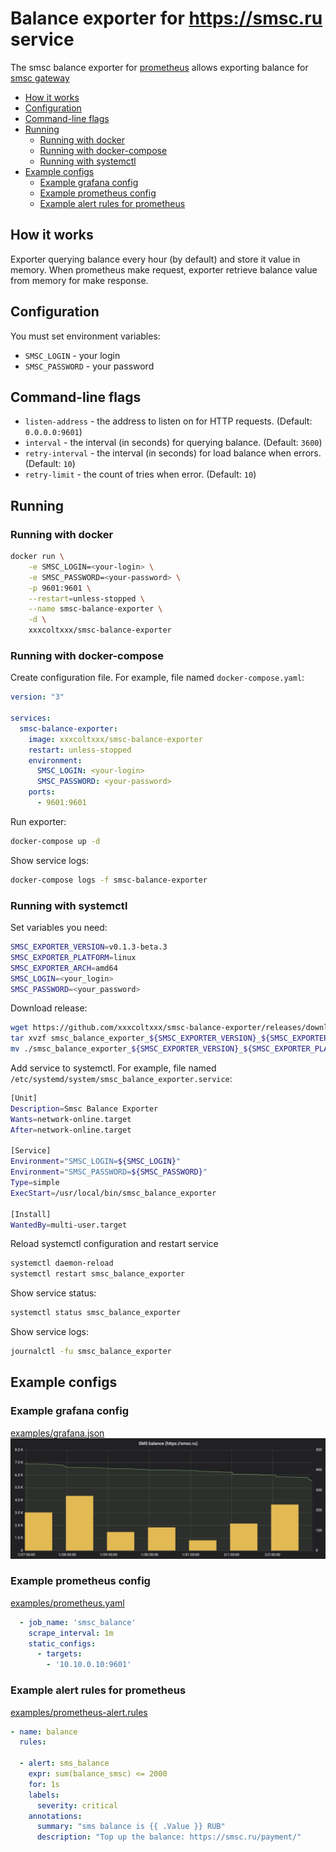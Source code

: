 # Balance exporter for https://smsc.ru service

The smsc balance exporter for [prometheus](https://prometheus.io) allows exporting balance for [smsc gateway](https://smsc.ru)

- [How it works](#how-it-works)
- [Configuration](#configuration)
- [Command-line flags](#command-line-flags)
- [Running](#running)
  * [Running with docker](#running-with-docker)
  * [Running with docker-compose](#running-with-docker-compose)
  * [Running with systemctl](#running-with-systemctl)
- [Example configs](#example-configs)
  * [Example grafana config](#example-grafana-config)
  * [Example prometheus config](#example-prometheus-config)
  * [Example alert rules for prometheus](#example-alert-rules-for-prometheus)

## How it works
Exporter querying balance every hour (by default) and store it value in memory.
When prometheus make request, exporter retrieve balance value from memory for make response.

## Configuration
You must set environment variables:

* `SMSC_LOGIN` - your login
* `SMSC_PASSWORD` - your password

## Command-line flags

* `listen-address` - the address to listen on for HTTP requests. (Default: `0.0.0.0:9601`)
* `interval` - the interval (in seconds) for querying balance. (Default: `3600`)
* `retry-interval` - the interval (in seconds) for load balance when errors. (Default: `10`)
* `retry-limit` - the count of tries when error. (Default: `10`)

## Running
### Running with docker

```sh
docker run \
    -e SMSC_LOGIN=<your-login> \
    -e SMSC_PASSWORD=<your-password> \
    -p 9601:9601 \
    --restart=unless-stopped \
    --name smsc-balance-exporter \
    -d \
    xxxcoltxxx/smsc-balance-exporter
```

### Running with docker-compose

Create configuration file. For example, file named `docker-compose.yaml`:

```yaml
version: "3"

services:
  smsc-balance-exporter:
    image: xxxcoltxxx/smsc-balance-exporter
    restart: unless-stopped
    environment:
      SMSC_LOGIN: <your-login>
      SMSC_PASSWORD: <your-password>
    ports:
      - 9601:9601
```

Run exporter:
```sh
docker-compose up -d
```

Show service logs:
```sh
docker-compose logs -f smsc-balance-exporter
```

### Running with systemctl

Set variables you need:
```sh
SMSC_EXPORTER_VERSION=v0.1.3-beta.3
SMSC_EXPORTER_PLATFORM=linux
SMSC_EXPORTER_ARCH=amd64
SMSC_LOGIN=<your_login>
SMSC_PASSWORD=<your_password>
```

Download release:
```sh
wget https://github.com/xxxcoltxxx/smsc-balance-exporter/releases/download/${SMSC_EXPORTER_VERSION}/smsc_balance_exporter_${SMSC_EXPORTER_VERSION}_${SMSC_EXPORTER_PLATFORM}_${SMSC_EXPORTER_ARCH}.tar.gz
tar xvzf smsc_balance_exporter_${SMSC_EXPORTER_VERSION}_${SMSC_EXPORTER_PLATFORM}_${SMSC_EXPORTER_ARCH}.tar.gz
mv ./smsc_balance_exporter_${SMSC_EXPORTER_VERSION}_${SMSC_EXPORTER_PLATFORM}_${SMSC_EXPORTER_ARCH} /usr/local/bin/smsc_balance_exporter
```

Add service to systemctl. For example, file named `/etc/systemd/system/smsc_balance_exporter.service`:
```sh
[Unit]
Description=Smsc Balance Exporter
Wants=network-online.target
After=network-online.target

[Service]
Environment="SMSC_LOGIN=${SMSC_LOGIN}"
Environment="SMSC_PASSWORD=${SMSC_PASSWORD}"
Type=simple
ExecStart=/usr/local/bin/smsc_balance_exporter

[Install]
WantedBy=multi-user.target
```

Reload systemctl configuration and restart service
```sh
systemctl daemon-reload
systemctl restart smsc_balance_exporter
```

Show service status:
```sh
systemctl status smsc_balance_exporter
```

Show service logs:
```sh
journalctl -fu smsc_balance_exporter
```

## Example configs
### Example grafana config
[examples/grafana.json](examples/grafana.json)
![Grafana Panel](examples/grafana_panel.png)

### Example prometheus config
[examples/prometheus.yaml](examples/prometheus.yaml)
```yaml
  - job_name: 'smsc_balance'
    scrape_interval: 1m
    static_configs:
      - targets:
        - '10.10.0.10:9601'
```

### Example alert rules for prometheus
[examples/prometheus-alert.rules](examples/prometheus-alert.rules)
```yaml
- name: balance
  rules:

  - alert: sms_balance
    expr: sum(balance_smsc) <= 2000
    for: 1s
    labels:
      severity: critical
    annotations:
      summary: "sms balance is {{ .Value }} RUB"
      description: "Top up the balance: https://smsc.ru/payment/"
```
